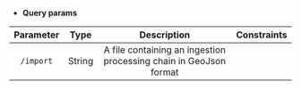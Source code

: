 * **Query params**

| Parameter | Type | Description | Constraints |  
| :-------: | :--: | :---------: | :---------: |  
| `/import` | String | A file containing an ingestion processing chain in GeoJson format |  |  

